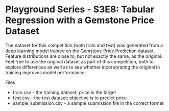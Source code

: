 # Playground Series - S3E8: Tabular Regression with a Gemstone Price Dataset
The dataset for this competition (both train and test) was generated from a deep learning model trained on the Gemstone Price Prediction dataset. Feature distributions are close to, but not exactly the same, as the original. Feel free to use the original dataset as part of this competition, both to explore differences as well as to see whether incorporating the original in training improves model performance.

Files
* train.csv - the training dataset; price is the target
* test.csv - the test dataset; objective is to predict price
* sample_submission.csv - a sample submission file in the correct format